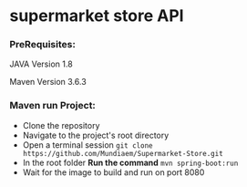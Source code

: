 # supermarket store API

### PreRequisites:

JAVA Version 1.8 

Maven Version 3.6.3

### Maven run Project:
* Clone the repository
* Navigate to the project's root directory
* Open a terminal session `git clone https://github.com/Mundiaem/Supermarket-Store.git`
* In the root folder **Run the command**
   `mvn spring-boot:run`
* Wait for the image to build and run on port 8080
